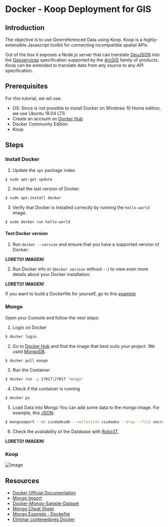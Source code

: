 # Docker - Koop Deployment for GIS

## Introduction

The objective is to use Georreferenced Data using Koop. Koop is a highly-extensible Javascript toolkit for connecting incompatible spatial APIs.

Out of the box it exposes a Node.js server that can translate [GeoJSON](http://geojson.org/) into the [Geoservices](https://geoservices.github.io/) specification supported by the [ArcGIS](https://esri-es.github.io/awesome-arcgis/) family of products. Koop can be extended to translate data from any source to any API specification.

## Prerequisites
For this tutorial, we wil use:
- OS: Since is not possible to install Docker on Windows 10 Home edition, we use Ubuntu 18.04 LTS
- Create an account on [Docker Hub](https://hub.docker.com/)
- Docker Community Edition
- Koop

## Steps

### Install Docker
1. Update the `apt` package index.

```sh
$ sudo apt-get update
```

2. Install the last version of Docker.
```sh
$ sudo apt-install docker
```

3. Verify that Docker is installed correctly by running the `hello-world` image.
```sh
$ sudo docker run hello-world
```

#### Test Docker version

1. Run `docker --version` and ensure that you have a supported version of Docker:

**LORETO! IMAGEN!**

2. Run Docker info or (`docker version` without `--`) to view even more details about your Docker installation:

**LORETO! IMAGEN!**

If you want to build a Dockerfile for yourself, go to this [example](CreateDockerfileFromScratch.md)


### Mongo
Open your Console and follow the next steps:

1. Login on Docker
```sh
$ docker login
```

2. Go to [Docker Hub](https://hub.docker.com/) and find the image that best suits your project. We used [MongoDB](https://hub.docker.com/_/mongo/).

```sh
$ docker pull mongo
```

3. Run the Container

```sh
$ docker run -p 27017:27017 "mongo"
```

4. Check if the container is running

```sh
$ docker ps
```

5. Load Data into Mongo
You can add some data to the mongo image. For example, this [JSON](https://www.kaggle.com/new-york-city/ny-public-recycling-bins).

```sh
$ mongoimport --db ciudadesdb --collection ciudades --drop --file socrata_metadata.json --port 27017
```
6. Check the availability of the Database with [Robo3T](https://robomongo.org/).

**LORETO! IMAGEN!**

### Koop

![image](https://user-images.githubusercontent.com/7832202/28444721-43eb6ea6-6d8d-11e7-8d56-3af46fd5bf88.png)


## Resources
* [Docker Official Documentation](https://docs.docker.com/install/linux/docker-ce/ubuntu/)
* [Mongo Import](https://www.todavianose.com/importar-en-mongodb/)
* [Docker-Mongo-Sample-Dataset](https://github.com/g0t4/docker-mongo-sample-datasets)
* [Mongo Cheat Sheet](https://blog.codecentric.de/files/2012/12/MongoDB-CheatSheet-v1_0.pdf)
* [Mongo Example - Dockefile](https://github.com/atbaker/mongo-example/blob/master/Dockerfile)
* [Eliminar contenedores Docker](https://www.solvetic.com/topic/5374-como-eliminar-imagenes-y-contenedores-docker-centos-ubuntu/)
